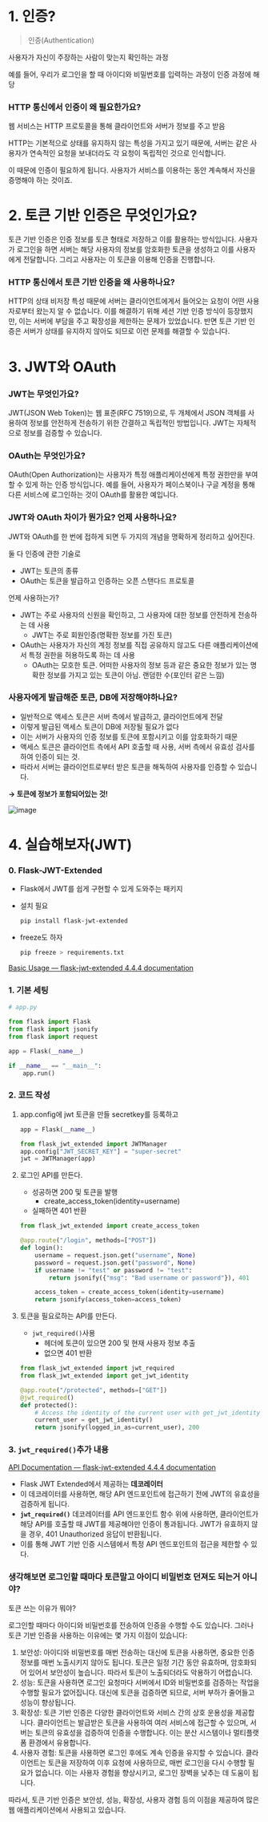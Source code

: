 # 1. 인증?

> 인증(Authentication)
> 

사용자가 자신이 주장하는 사람이 맞는지 확인하는 과정

예를 들어, 우리가 로그인을 할 때 아이디와 비밀번호를 입력하는 과정이 인증 과정에 해당

### HTTP 통신에서 인증이 왜 필요한가요?

웹 서비스는 HTTP 프로토콜을 통해 클라이언트와 서버가 정보를 주고 받음

HTTP는 기본적으로 상태를 유지하지 않는 특성을 가지고 있기 때문에, 서버는 같은 사용자가 연속적인 요청을 보내더라도 각 요청이 독립적인 것으로 인식합니다.

이 때문에 인증이 필요하게 됩니다. 사용자가 서비스를 이용하는 동안 계속해서 자신을 증명해야 하는 것이죠.

# 2. 토큰 기반 인증은 무엇인가요?

토큰 기반 인증은 인증 정보를 토큰 형태로 저장하고 이를 활용하는 방식입니다. 사용자가 로그인을 하면 서버는 해당 사용자의 정보를 암호화한 토큰을 생성하고 이를 사용자에게 전달합니다. 그리고 사용자는 이 토큰을 이용해 인증을 진행합니다.

### HTTP 통신에서 토큰 기반 인증을 왜 사용하나요?

HTTP의 상태 비저장 특성 때문에 서버는 클라이언트에게서 들어오는 요청이 어떤 사용자로부터 왔는지 알 수 없습니다. 이를 해결하기 위해 세션 기반 인증 방식이 등장했지만, 이는 서버에 부담을 주고 확장성을 제한하는 문제가 있었습니다. 반면 토큰 기반 인증은 서버가 상태를 유지하지 않아도 되므로 이런 문제를 해결할 수 있습니다.

# 3. JWT와 OAuth

### JWT는 무엇인가요?

JWT(JSON Web Token)는 웹 표준(RFC 7519)으로, 두 개체에서 JSON 객체를 사용하여 정보를 안전하게 전송하기 위한 간결하고 독립적인 방법입니다. JWT는 자체적으로 정보를 검증할 수 있습니다.

### OAuth는 무엇인가요?

OAuth(Open Authorization)는 사용자가 특정 애플리케이션에게 특정 권한만을 부여할 수 있게 하는 인증 방식입니다. 예를 들어, 사용자가 페이스북이나 구글 계정을 통해 다른 서비스에 로그인하는 것이 OAuth를 활용한 예입니다.

### JWT와 OAuth 차이가 뭔가요? 언제 사용하나요?

JWT와 OAuth를 한 번에 접하게 되면 두 가지의 개념을 명확하게 정리하고 싶어진다.

둘 다 인증에 관한 기술로 

- JWT는 토큰의 종류
- OAuth는 토큰을 발급하고 인증하는 오픈 스탠다드 프로토콜

언제 사용하는가?

- JWT는 주로 사용자의 신원을 확인하고, 그 사용자에 대한 정보를 안전하게 전송하는 데 사용
    - JWT는 주로 회원인증(명확한 정보를 가진 토큰)
- OAuth는 사용자가 자신의 계정 정보를 직접 공유하지 않고도 다른 애플리케이션에서 특정 권한을 허용하도록 하는 데 사용
    - OAuth는 모호한 토큰. 어떠한 사용자의 정보 등과 같은 중요한 정보가 있는 명확한 정보를 가지고 있는 토큰이 아님. 랜덤한 수(포인터 같은 느낌)

### 사용자에게 발급해준 토큰, DB에 저장해야하나요?

- 일반적으로 액세스 토큰은 서버 측에서 발급하고, 클라이언트에게 전달
- 이렇게 발급된 액세스 토큰이 DB에 저장될 필요가 없다
- 이는 서버가 사용자의 인증 정보를 토큰에 포함시키고 이를 암호화하기 때문
- 액세스 토큰은 클라이언트 측에서 API 호출할 때 사용, 서버 측에서 유효성 검사를 하여 인증이 되는 것.
- 따라서 서버는 클라이언트로부터 받은 토큰을 해독하여 사용자를 인증할 수 있습니다.

**→ 토큰에 정보가 포함되어있는 것!**

![image](https://github.com/IEMHS-BRO/Flask_Class/assets/46991314/44587ff7-1376-4e92-a9aa-653cd9d99195)

# 4. 실습해보자(JWT)

### 0. Flask-JWT-Extended

- Flask에서 JWT를 쉽게 구현할 수 있게 도와주는 패키지
- 설치 필요
    
    ```bash
    pip install flask-jwt-extended
    ```
    
- freeze도 하자
    
    ```bash
    pip freeze > requirements.txt
    ```
    

[Basic Usage — flask-jwt-extended 4.4.4 documentation](https://flask-jwt-extended.readthedocs.io/en/stable/basic_usage/)

### 1. 기본 세팅

```python
# app.py

from flask import Flask
from flask import jsonify
from flask import request

app = Flask(__name__)

if __name__ == "__main__":
    app.run()
```

### 2. 코드 작성

1. app.config에 jwt 토큰을 만들 secretkey를 등록하고
    
    ```python
    app = Flask(__name__)
    
    from flask_jwt_extended import JWTManager
    app.config["JWT_SECRET_KEY"] = "super-secret"
    jwt = JWTManager(app)
    ```
    
2. 로그인 API를 만든다.
    - 성공하면 200 및 토큰을 발행
        - create_access_token(identity=username)
    - 실패하면 401 반환
    
    ```python
    from flask_jwt_extended import create_access_token
    
    @app.route("/login", methods=["POST"])
    def login():
        username = request.json.get("username", None)
        password = request.json.get("password", None)
        if username != "test" or password != "test":
            return jsonify({"msg": "Bad username or password"}), 401
    
        access_token = create_access_token(identity=username)
        return jsonify(access_token=access_token)
    ```
    
3. 토큰을 필요로하는 API를 만든다.
    - `jwt_required()`사용
        - 헤더에 토큰이 있으면 200 및 현재 사용자 정보 추출
        - 없으면 401 반환
    
    ```python
    from flask_jwt_extended import jwt_required
    from flask_jwt_extended import get_jwt_identity
    
    @app.route("/protected", methods=["GET"])
    @jwt_required()
    def protected():
        # Access the identity of the current user with get_jwt_identity
        current_user = get_jwt_identity()
        return jsonify(logged_in_as=current_user), 200
    ```
    

### 3. `jwt_required()`추가 내용

[API Documentation — flask-jwt-extended 4.4.4 documentation](https://flask-jwt-extended.readthedocs.io/en/stable/api/#flask_jwt_extended.jwt_required)

- Flask JWT Extended에서 제공하는 **데코레이터**
- 이 데코레이터를 사용하면, 해당 API 엔드포인트에 접근하기 전에 JWT의 유효성을 검증하게 됩니다.
- **`jwt_required()`** 데코레이터를 API 엔드포인트 함수 위에 사용하면, 클라이언트가 해당 API를 호출할 때 JWT를 제공해야만 인증이 통과됩니다. JWT가 유효하지 않을 경우, 401 Unauthorized 응답이 반환됩니다.
- 이를 통해 JWT 기반 인증 시스템에서 특정 API 엔드포인트의 접근을 제한할 수 있다.

### 생각해보면 로그인할 때마다 토큰말고 아이디 비밀번호 던져도 되는거 아니야?
토큰 쓰는 이유가 뭐야?

로그인할 때마다 아이디와 비밀번호를 전송하여 인증을 수행할 수도 있습니다. 그러나 토큰 기반 인증을 사용하는 이유에는 몇 가지 이점이 있습니다:

1. 보안성: 아이디와 비밀번호를 매번 전송하는 대신에 토큰을 사용하면, 중요한 인증 정보를 매번 노출시키지 않아도 됩니다. 토큰은 일정 기간 동안 유효하며, 암호화되어 있어서 보안성이 높습니다. 따라서 토큰이 노출되더라도 악용하기 어렵습니다.
2. 성능: 토큰을 사용하면 로그인 요청마다 서버에서 ID와 비밀번호를 검증하는 작업을 수행할 필요가 없어집니다. 대신에 토큰을 검증하면 되므로, 서버 부하가 줄어들고 성능이 향상됩니다.
3. 확장성: 토큰 기반 인증은 다양한 클라이언트와 서비스 간의 상호 운용성을 제공합니다. 클라이언트는 발급받은 토큰을 사용하여 여러 서비스에 접근할 수 있으며, 서버는 토큰의 유효성을 검증하여 인증을 수행합니다. 이는 분산 시스템이나 멀티플랫폼 환경에서 유용합니다.
4. 사용자 경험: 토큰을 사용하면 로그인 후에도 계속 인증을 유지할 수 있습니다. 클라이언트는 토큰을 저장하여 이후 요청에 사용하므로, 매번 로그인을 다시 수행할 필요가 없습니다. 이는 사용자 경험을 향상시키고, 로그인 장벽을 낮추는 데 도움이 됩니다.

따라서, 토큰 기반 인증은 보안성, 성능, 확장성, 사용자 경험 등의 이점을 제공하여 많은 웹 애플리케이션에서 사용되고 있습니다.
